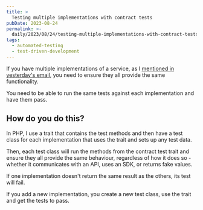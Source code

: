 ```yaml
---
title: >
  Testing multiple implementations with contract tests
pubDate: 2023-08-24
permalink: >-
  daily/2023/08/24/testing-multiple-implementations-with-contract-tests
tags:
  - automated-testing
  - test-driven-development
---
```


If you have multiple implementations of a service, as I [mentioned in yesterday's email]({{site.url}}/daily/2023/08/23/dont-use-third-party-services-directly), you need to ensure they all provide the same functionality.

You need to be able to run the same tests against each implementation and have them pass.

## How do you do this?

In PHP, I use a trait that contains the test methods and then have a test class for each implementation that uses the trait and sets up any test data.

Then, each test class will run the methods from the contract test trait and ensure they all provide the same behaviour, regardless of how it does so - whether it communicates with an API, uses an SDK, or returns fake values.

If one implementation doesn't return the same result as the others, its test will fail.

If you add a new implementation, you create a new test class, use the trait and get the tests to pass.
